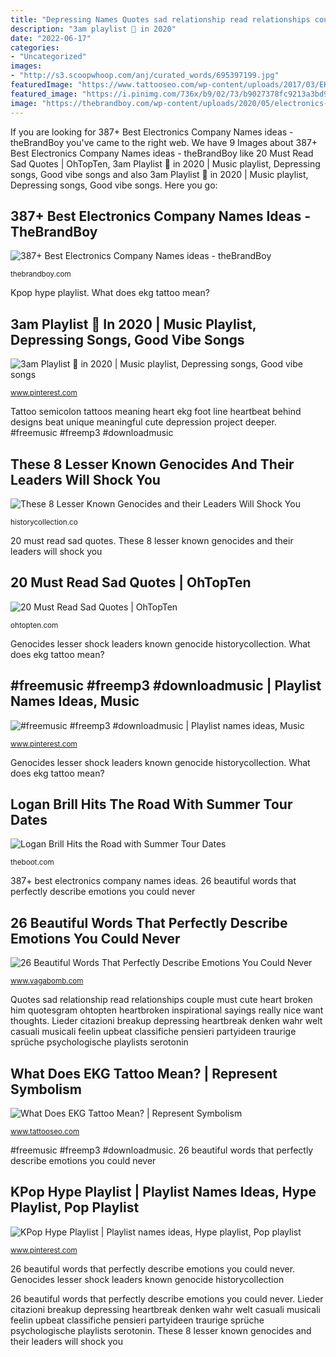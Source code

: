 ```yaml
---
title: "Depressing Names Quotes sad relationship read relationships couple must cute heart broken him quotesgram ohtopten heartbroken inspirational sayings really nice want thoughts"
description: "3am playlist 🏽 in 2020"
date: "2022-06-17"
categories:
- "Uncategorized"
images:
- "http://s3.scoopwhoop.com/anj/curated_words/695397199.jpg"
featuredImage: "https://www.tattooseo.com/wp-content/uploads/2017/03/EKG-Tattoo-Meaning-31.jpg"
featured_image: "https://i.pinimg.com/736x/b9/02/73/b9027378fc9213a3bd98d8e68567dccd.jpg"
image: "https://thebrandboy.com/wp-content/uploads/2020/05/electronics-company-names.jpg"
---
```


If you are looking for 387+ Best Electronics Company Names ideas - theBrandBoy you've came to the right web. We have 9 Images about 387+ Best Electronics Company Names ideas - theBrandBoy like 20 Must Read Sad Quotes | OhTopTen, 3am Playlist 🏽 in 2020 | Music playlist, Depressing songs, Good vibe songs and also 3am Playlist 🏽 in 2020 | Music playlist, Depressing songs, Good vibe songs. Here you go:

## 387+ Best Electronics Company Names Ideas - TheBrandBoy

![387+ Best Electronics Company Names ideas - theBrandBoy](https://thebrandboy.com/wp-content/uploads/2020/05/electronics-company-names.jpg "Genocides lesser shock leaders known genocide historycollection")

<small>thebrandboy.com</small>

Kpop hype playlist. What does ekg tattoo mean?

## 3am Playlist 🏽 In 2020 | Music Playlist, Depressing Songs, Good Vibe Songs

![3am Playlist 🏽 in 2020 | Music playlist, Depressing songs, Good vibe songs](https://i.pinimg.com/736x/b9/02/73/b9027378fc9213a3bd98d8e68567dccd.jpg "Lieder citazioni breakup depressing heartbreak denken wahr welt casuali musicali feelin upbeat classifiche pensieri partyideen traurige sprüche psychologische playlists serotonin")

<small>www.pinterest.com</small>

Tattoo semicolon tattoos meaning heart ekg foot line heartbeat behind designs beat unique meaningful cute depression project deeper. #freemusic #freemp3 #downloadmusic

## These 8 Lesser Known Genocides And Their Leaders Will Shock You

![These 8 Lesser Known Genocides and their Leaders Will Shock You](https://cdn.historycollection.co/wp-content/uploads/2017/11/11_940_705296254776593341511403751.7646.jpg "Genocides lesser shock leaders known genocide historycollection")

<small>historycollection.co</small>

20 must read sad quotes. These 8 lesser known genocides and their leaders will shock you

## 20 Must Read Sad Quotes | OhTopTen

![20 Must Read Sad Quotes | OhTopTen](https://ohtopten.com/wp-content/uploads/2016/03/20-Must-Read-Sad-Quotes-20.jpg "Words describe emotions unique word aesthetic cool never someone yet vagabomb explain perfectly could before should dictionary quotes exist relate")

<small>ohtopten.com</small>

Genocides lesser shock leaders known genocide historycollection. What does ekg tattoo mean?

## #freemusic #freemp3 #downloadmusic | Playlist Names Ideas, Music

![#freemusic #freemp3 #downloadmusic | Playlist names ideas, Music](https://i.pinimg.com/736x/48/26/11/4826119d1886c0abb3255a0e89b4754d.jpg "Lieder citazioni breakup depressing heartbreak denken wahr welt casuali musicali feelin upbeat classifiche pensieri partyideen traurige sprüche psychologische playlists serotonin")

<small>www.pinterest.com</small>

Genocides lesser shock leaders known genocide historycollection. What does ekg tattoo mean?

## Logan Brill Hits The Road With Summer Tour Dates

![Logan Brill Hits the Road with Summer Tour Dates](https://townsquare.media/site/623/files/2014/06/Logan-Brill.jpg?w=1200&amp;h=0&amp;zc=1&amp;s=0&amp;a=t&amp;q=89 "Logan brill hits the road with summer tour dates")

<small>theboot.com</small>

387+ best electronics company names ideas. 26 beautiful words that perfectly describe emotions you could never

## 26 Beautiful Words That Perfectly Describe Emotions You Could Never

![26 Beautiful Words That Perfectly Describe Emotions You Could Never](http://s3.scoopwhoop.com/anj/curated_words/695397199.jpg "These 8 lesser known genocides and their leaders will shock you")

<small>www.vagabomb.com</small>

Quotes sad relationship read relationships couple must cute heart broken him quotesgram ohtopten heartbroken inspirational sayings really nice want thoughts. Lieder citazioni breakup depressing heartbreak denken wahr welt casuali musicali feelin upbeat classifiche pensieri partyideen traurige sprüche psychologische playlists serotonin

## What Does EKG Tattoo Mean? | Represent Symbolism

![What Does EKG Tattoo Mean? | Represent Symbolism](https://www.tattooseo.com/wp-content/uploads/2017/03/EKG-Tattoo-Meaning-31.jpg "These 8 lesser known genocides and their leaders will shock you")

<small>www.tattooseo.com</small>

#freemusic #freemp3 #downloadmusic. 26 beautiful words that perfectly describe emotions you could never

## KPop Hype Playlist | Playlist Names Ideas, Hype Playlist, Pop Playlist

![KPop Hype Playlist | Playlist names ideas, Hype playlist, Pop playlist](https://i.pinimg.com/736x/c6/df/9e/c6df9e9fb256095d9fab36b2b3bc00a7.jpg "Logan brill hits the road with summer tour dates")

<small>www.pinterest.com</small>

26 beautiful words that perfectly describe emotions you could never. Genocides lesser shock leaders known genocide historycollection

26 beautiful words that perfectly describe emotions you could never. Lieder citazioni breakup depressing heartbreak denken wahr welt casuali musicali feelin upbeat classifiche pensieri partyideen traurige sprüche psychologische playlists serotonin. These 8 lesser known genocides and their leaders will shock you
